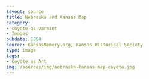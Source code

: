```yaml
---
layout: source
title: Nebraska and Kansas Map
category: 
- coyote-as-varmint
- Images
pubdate: 1854
source: KansasMemory.org, Kansas Historical Society 
type: image
tags: 
- Coyote as Art
img: /sources/img/nebraska-kansas-map-coyote.jpg 
---
```

